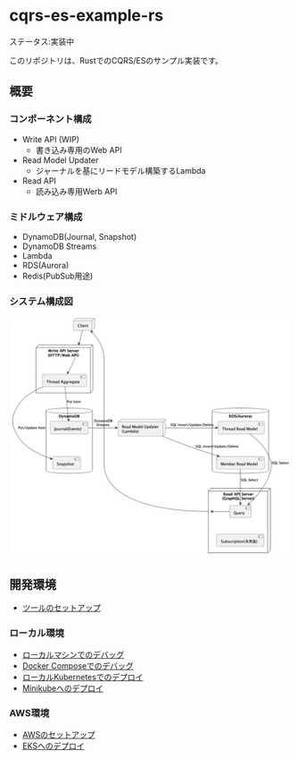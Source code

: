 # cqrs-es-example-rs

ステータス:実装中

このリポジトリは、RustでのCQRS/ESのサンプル実装です。

## 概要

### コンポーネント構成

- Write API (WIP)
    - 書き込み専用のWeb API
- Read Model Updater
    - ジャーナルを基にリードモデル構築するLambda
- Read API
    - 読み込み専用Werb API

### ミドルウェア構成

- DynamoDB(Journal, Snapshot)
- DynamoDB Streams
- Lambda
- RDS(Aurora)
- Redis(PubSub用途)

### システム構成図

![](./system-layout-2.png)

## 開発環境

- [ツールのセットアップ](docs/TOOLS_INSTALLATION.md)

### ローカル環境

- [ローカルマシンでのデバッグ](docs/DEBUG_ON_LOCAL_MACHINE.md)
- [Docker Composeでのデバッグ](docs/DEBUG_ON_DOCKER_COMPOSE.md)
- [ローカルKubernetesでのデプロイ](docs/DEPLOY_TO_LOCAL_K8S.md)
- [Minikubeへのデプロイ](docs/DEPLOY_TO_MINIKUBE.md)

### AWS環境

- [AWSのセットアップ](docs/AWS_SETUP.md)
- [EKSへのデプロイ](docs/DEPLOY_TO_EKS.md)
